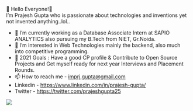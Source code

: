 👋 Hello Everyone!👋  
I’m Prajesh Gupta who is passionate about technologies and inventions yet not invented anything..lol..

- 🌱 I’m currently working as a Database Associate Intern at SAPIO ANALYTICS also pursuing my B.Tech from NIET, Gr.Noida.
- 👀 I’m interested in Web Technologies mainly the backend, also much into competitive programming.
- 🥅 2021 Goals : Have a good CP profile & Contribute to Open Source Projects and Get myself ready for next year Interviews and Placement Rounds. 
- 📫 How to reach me - imprj.gupta@gmail.com
- Linkedin - https://www.linkedin.com/in/prajesh-gupta/
- Twitter  - https://twitter.com/prajeshgupta25 

<img src="https://github-readme-stats.vercel.app/api?username=prajeshgupta25&&show_icons=true&title_color=ffffff&icon_color=bb2acf&text_color=daf7dc&bg_color=000000">

<!---
PrajeshGupta/PrajeshGupta is a ✨ special ✨ repository because its `README.md` (this file) appears on your GitHub profile.
You can click the Preview link to take a look at your changes.
--->
